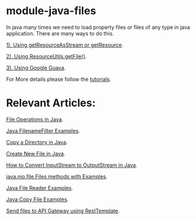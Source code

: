 # module-java-files

In java many times we need to load property files or files of any type in java application. There are many ways to do this.

[1). Using getResourceAsStream or getResource](#).

[2). Using ResourceUtils.getFile()](#).

[3). Using Google Guava](#).

 For More details please follow the [tutorials](https://www.javacodestuffs.com/2020/09/read-file-from-resources-folder-in-java.html).

# Relevant Articles:

[File Operations in Java](https://www.javacodestuffs.com/2020/06/file-operations-in-java.html).

[Java FilenameFilter Examples](https://www.javacodestuffs.com/2020/08/java-filenamefilter-examples.html).

[Copy a Directory in Java](https://www.javacodestuffs.com/2020/08/copy-directory-in-java.html).

[Create New File in Java](https://www.javacodestuffs.com/2020/08/create-new-file-in-java.html).

[How to Convert InputStream to OutputStream in Java](https://www.javacodestuffs.com/2020/09/how-to-convert-inputstream-to.html).

[java.nio.file.Files methods with Examples](https://www.javacodestuffs.com/2020/07/java-nio-file-files-methods.html).

[Java File Reader Examples](https://www.javacodestuffs.com/2020/08/java-file-reader-examples.html).

[Java Copy File Examples](https://www.javacodestuffs.com/2020/08/java-copy-file-examples.html).

[Send files to API Gateway using RestTemplate](https://www.javacodestuffs.com/2020/06/send-file-to-api-gateway.html).
